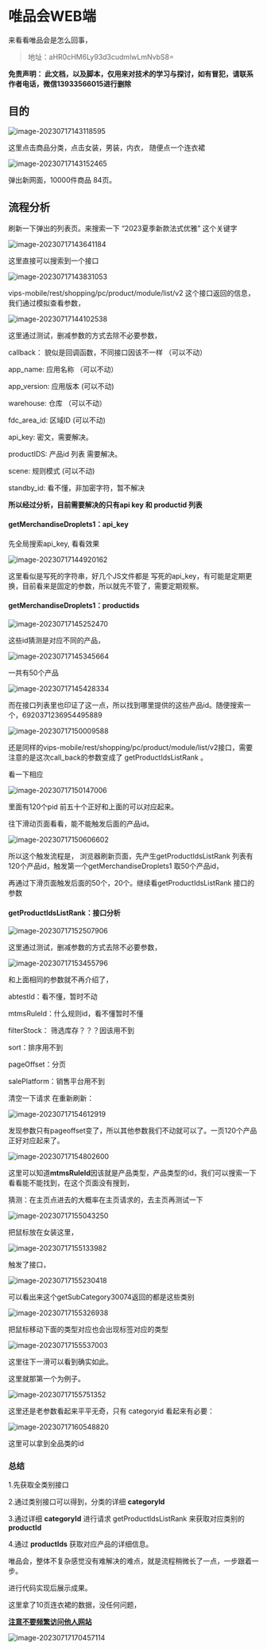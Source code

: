 # 唯品会WEB端	

来看看唯品会是怎么回事，

> 地址：aHR0cHM6Ly93d3cudmlwLmNvbS8=  

**免责声明： 此文档，以及脚本，仅用来对技术的学习与探讨，如有冒犯，请联系作者电话，微信13933566015进行删除**

## 目的

![image-20230717143118595](doc_image/image-20230717143118595.png)

这里点击商品分类，点击女装，男装，内衣， 随便点一个连衣裙

![image-20230717143152465](doc_image/image-20230717143152465.png)

弹出新网面，10000件商品 84页。

## 流程分析

刷新一下弹出的列表页。来搜索一下 “2023夏季新款法式优雅” 这个关键字

![image-20230717143641184](doc_image/image-20230717143641184.png)

这里直接可以搜索到一个接口

![image-20230717143831053](doc_image/image-20230717143831053.png)

vips-mobile/rest/shopping/pc/product/module/list/v2 这个接口返回的信息，我们通过模拟查看参数，

![image-20230717144102538](doc_image/image-20230717144102538.png)

这里通过测试，删减参数的方式去除不必要参数，

callback： 貌似是回调函数，不同接口因该不一样 （可以不动）

app_name: 应用名称 （可以不动）

app_version: 应用版本 (可以不动)

warehouse: 仓库 （可以不动）

fdc_area_id: 区域ID (可以不动)

api_key: 密文，需要解决。

productIDS: 产品id 列表 需要解决。

scene: 规则模式 (可以不动)

standby_id: 看不懂，非加密字符，暂不解决

**所以经过分析，目前需要解决的只有api key 和 productid 列表**

#### getMerchandiseDroplets1：api_key

先全局搜索api_key, 看看效果

![image-20230717144920162](doc_image/image-20230717144920162.png)

这里看似是写死的字符串，好几个JS文件都是 写死的api_key，有可能是定期更换，目前看来是固定的参数，所以就先不管了，需要定期观察。

#### getMerchandiseDroplets1：productids

![image-20230717145252470](doc_image/image-20230717145252470.png)

这些id猜测是对应不同的产品，

![image-20230717145345664](doc_image/image-20230717145345664.png)

一共有50个产品

![image-20230717145428334](doc_image/image-20230717145428334.png)

而在接口列表里也印证了这一点，所以找到哪里提供的这些产品id。随便搜索一个，6920371236954495889

![image-20230717150009588](doc_image/image-20230717150009588.png)

还是同样的vips-mobile/rest/shopping/pc/product/module/list/v2接口，需要注意的是这次call_back的参数变成了 getProductIdsListRank 。

看一下相应

![image-20230717150147006](doc_image/image-20230717150147006.png)

里面有120个pid 前五十个正好和上面的可以对应起来。

往下滑动页面看看，能不能触发后面的产品id。

![image-20230717150606602](doc_image/image-20230717150606602.png)

所以这个触发流程是， 浏览器刷新页面，先产生getProductIdsListRank 列表有120个产品id，触发第一个getMerchandiseDroplets1 取50个产品id，

再通过下滑页面触发后面的50个，20个。继续看getProductIdsListRank 接口的参数

#### getProductIdsListRank：接口分析

![image-20230717152507906](doc_image/image-20230717152507906.png)

这里通过测试，删减参数的方式去除不必要参数，

![image-20230717153455796](doc_image/image-20230717153455796.png)

和上面相同的参数就不再介绍了，

abtestId：看不懂，暂时不动

mtmsRuleId：什么规则id，看不懂暂时不懂

filterStock： 筛选库存？？？因该用不到 

sort：排序用不到

pageOffset：分页

salePlatform：销售平台用不到

清空一下请求 在重新刷新：



![image-20230717154612919](doc_image/image-20230717154612919.png)

发现参数只有pageoffset变了，所以其他参数我们不动就可以了。一页120个产品正好对应起来了。

![image-20230717154802600](doc_image/image-20230717154802600.png)

这里可以知道**mtmsRuleId**因该就是产品类型，产品类型的id，我们可以搜索一下看看能不能找到，在这个页面没有搜到，

猜测：在主页点进去的大概率在主页请求的，去主页再测试一下

![image-20230717155043250](doc_image/image-20230717155043250.png)

把鼠标放在女装这里，

![image-20230717155133982](doc_image/image-20230717155133982.png)

触发了接口，

![image-20230717155230418](doc_image/image-20230717155230418.png)

可以看出来这个getSubCategory30074返回的都是这些类别

![image-20230717155326938](doc_image/image-20230717155326938.png)

把鼠标移动下面的类型对应也会出现标签对应的类型

![image-20230717155537003](doc_image/image-20230717155537003.png)

这里往下一滑可以看到确实如此。

这里就那第一个为例子。

![image-20230717155751352](doc_image/image-20230717155751352.png)

这里还是老参数看起来平平无奇，只有   categoryid 看起来有必要：

![image-20230717160548820](doc_image/image-20230717160548820.png)

这里可以拿到全品类的id



### 总结

1.先获取全类别接口

2.通过类别接口可以得到，分类的详细 **categoryId** 

3.通过详细  **categoryId**  进行请求 getProductIdsListRank 来获取对应类别的 **productId**

4.通过 **productIds**  获取对应产品的详细信息。

唯品会，整体不复杂感觉没有难解决的难点，就是流程稍微长了一点，一步跟着一步。

进行代码实现后展示成果。

这里拿了10页连衣裙的数据，没任何问题，

<u>**注意不要频繁访问他人网站**</u>

![image-20230717170457114](doc_image/image-20230717170457114.png)


